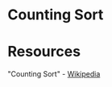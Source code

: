 # Counting Sort 

# Resources 
"Counting Sort" - [Wikipedia](https://en.wikipedia.org/wiki/Counting_sort)
